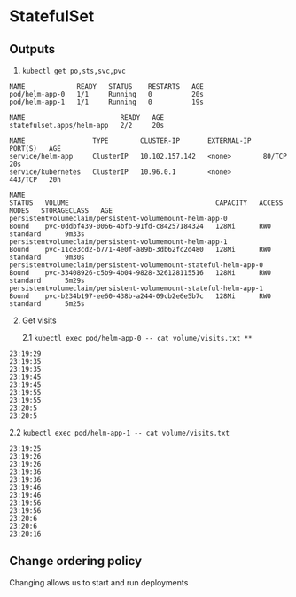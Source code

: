# StatefulSet

## Outputs

1. `kubectl get po,sts,svc,pvc`

```
NAME             READY   STATUS    RESTARTS   AGE
pod/helm-app-0   1/1     Running   0          20s
pod/helm-app-1   1/1     Running   0          19s

NAME                        READY   AGE
statefulset.apps/helm-app   2/2     20s

NAME                 TYPE        CLUSTER-IP       EXTERNAL-IP   PORT(S)   AGE
service/helm-app     ClusterIP   10.102.157.142   <none>        80/TCP    20s
service/kubernetes   ClusterIP   10.96.0.1        <none>        443/TCP   20h

NAME                                                               STATUS   VOLUME                                     CAPACITY   ACCESS MODES   STORAGECLASS   AGE
persistentvolumeclaim/persistent-volumemount-helm-app-0            Bound    pvc-0ddbf439-0066-4bfb-91fd-c84257184324   128Mi      RWO            standard      9m33s
persistentvolumeclaim/persistent-volumemount-helm-app-1            Bound    pvc-11ce3cd2-b771-4e0f-a89b-3db62fc2d480   128Mi      RWO            standard      9m30s
persistentvolumeclaim/persistent-volumemount-stateful-helm-app-0   Bound    pvc-33408926-c5b9-4b04-9828-326128115516   128Mi      RWO            standard      5m29s
persistentvolumeclaim/persistent-volumemount-stateful-helm-app-1   Bound    pvc-b234b197-ee60-438b-a244-09cb2e6e5b7c   128Mi      RWO            standard      5m25s
```

2. Get visits

   2.1 `kubectl exec pod/helm-app-0 -- cat volume/visits.txt **`

```
23:19:29
23:19:35
23:19:35
23:19:45
23:19:45
23:19:55
23:19:55
23:20:5
23:20:5
```

2.2 `kubectl exec pod/helm-app-1 -- cat volume/visits.txt`

```
23:19:25
23:19:26
23:19:26
23:19:36
23:19:36
23:19:46
23:19:46
23:19:56
23:19:56
23:20:6
23:20:6
23:20:16
```

## Change ordering policy

Changing allows us to start and run deployments
